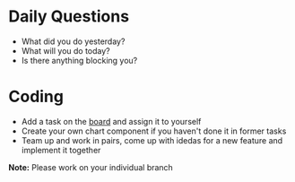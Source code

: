 # Daily Questions

- What did you do yesterday?
- What will you do today?
- Is there anything blocking you?


# Coding

- Add a task on the [board](https://github.com/eleduck/covid19/projects/1) and assign it to yourself
- Create your own chart component if you haven't done it in former tasks
- Team up and work in pairs, come up with idedas for a new feature and implement it together


**Note:** Please work on your individual branch
